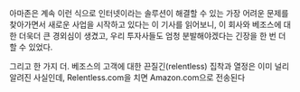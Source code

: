 아마존은 계속 이런 식으로 인터넷이라는 솔루션이 해결할 수 있는 가장 어려운 문제를 찾아가면서 새로운 사업을 시작하고 있다는 이 기사를 읽어보니, 이 회사와 베조스에 대한 더욱더 큰 경외심이 생겼고, 우리 투자사들도 엄청 분발해야겠다는 긴장을 한 번 더 할 수 있었다.

그리고 한 가지 더. 베조스의 고객에 대한 끈질긴(relentless) 집착과 열정은 이미 널리 알려진 사실인데, Relentless.com을 치면 Amazon.com으로 전송된다 